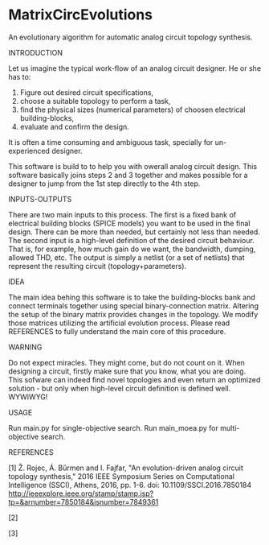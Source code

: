 # MatrixCircEvolutions
An evolutionary algorithm for automatic analog circuit topology synthesis. 

INTRODUCTION

Let us imagine the typical work-flow of an analog circuit designer. He or she has to:
  1. Figure out desired circuit specifications,
  2. choose a suitable topology to perform a task,
  3. find the physical sizes (numerical parameters) of choosen electrical building-blocks,
  4. evaluate and confirm the design. 
  
It is often a time consuming and ambiguous task, specially for un-experienced designer.

This software is build to to help you with owerall analog circuit design. This software basically joins steps 2 and 3 together and makes possible for a designer to jump from the 1st step directly to the 4th step. 

INPUTS-OUTPUTS

There are two main inputs to this process. The first is a fixed bank of electrical building blocks (SPICE models) you want to be used in the final design. There can be more than needed, but certainly not less than needed. The second input is a high-level definition of the desired circuit behaviour. That is, for example, how much gain do we want, the bandwidth, dumping, allowed THD, etc.
The output is simply a netlist (or a set of netlists) that represent the resulting circuit (topology+parameters). 

IDEA

The main idea behing this software is to take the building-blocks bank and connect terminals together using special binary-connection matrix. Altering the setup of the binary matrix provides changes in the topology. We modify those matrices utilizing the artificial evolution process. Please read REFERENCES to fully understand the main core of this procedure. 

WARNING

Do not expect miracles. They might come, but do not count on it. When designing a circuit, firstly make sure that you know, what you are doing. This sofware can indeed find novel topologies and even return an optimized solution - but only when high-level circuit definition is defined well. WYWIWYG!

USAGE

Run main.py for single-objective search.
Run main_moea.py for multi-objective search.

REFERENCES

[1] Ž. Rojec, Á. Bűrmen and I. Fajfar, "An evolution-driven analog circuit topology synthesis," 2016 IEEE Symposium Series on Computational Intelligence (SSCI), Athens, 2016, pp. 1-6.
doi: 10.1109/SSCI.2016.7850184
http://ieeexplore.ieee.org/stamp/stamp.jsp?tp=&arnumber=7850184&isnumber=7849361

[2] 

[3]
